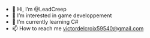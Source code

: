 - 👋 Hi, I’m @LeadCreep
- 👀 I’m interested in game developpement
- 🌱 I’m currently learning C#
- 📫 How to reach me victordelcroix59540@gmail.com

<!---
LeadCreep/LeadCreep is a ✨ special ✨ repository because its `README.md` (this file) appears on your GitHub profile.
You can click the Preview link to take a look at your changes.
--->
